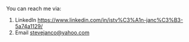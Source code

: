 You can reach me via:
1. LinkedIn https://www.linkedin.com/in/istv%C3%A1n-janc%C3%B3-5a74a1129/ 
2. Email stevejanco@yahoo.com

